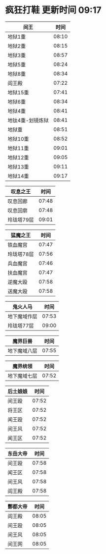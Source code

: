# 疯狂打鞋 更新时间 09:17

| 间王   | 时间    |
|--------|-------|
| 地狱1重 | 08:10 |
| 地狱2重 | 08:15 |
| 地狱3重 | 08:57 |
| 地狱5重 | 08:24 |
| 地狱8重 | 08:34 |
| 阎王殿 | 07:22 |
| 地狱15重 | 07:41 |
| 地狱6重 | 08:34 |
| 地狱4重 | 08:41 |
| 地钛4重-划镜炼狱 | 08:41 |
| 地狱重 | 08:51 |
| 地狱10重 | 08:52 |
| 地狱11重 | 09:01 |
| 地狱12重 | 09:05 |
| 地狱13重 | 09:11 |
| 地狱14重 | 09:17 |

| 叹息之王   | 时间    |
|--------|-------|
| 叹息回廊 | 07:48 |
| 叹息回廓 | 07:48 |
| 玲珑塔79层 | 09:01 |

| 猛魔之王   | 时间    |
|--------|-------|
| 铁血魔宫 | 07:47 |
| 玲珑塔78层 | 07:56 |
| 兵血魔宫 | 07:46 |
| 扶血魔宫 | 07:47 |
| 逆魔大殴 | 07:58 |
| 送魔大殴 | 07:58 |

| 鬼火人马   | 时间    |
|--------|-------|
| 地下魔域作层 | 07:53 |
| 玲珑塔77层 | 09:00 |

| 魔界巨兽   | 时间    |
|--------|-------|
| 地下魔域八层 | 07:55 |

| 魔界统领   | 时间    |
|--------|-------|
| 地下魔域七层 | 07:52 |

| 后土娘娘   | 时间    |
|--------|-------|
| 间王殴 | 07:52 |
| 将王区 | 07:52 |
| 闻王殴 | 07:52 |
| 间王风 | 07:52 |
| 闻王区 | 07:52 |

| 东岳大帝   | 时间    |
|--------|-------|
| 间王殴 | 07:58 |
| 闻王区 | 07:58 |
| 间王风 | 07:58 |
| 阎王殿 | 07:58 |

| 酆都大帝   | 时间    |
|--------|-------|
| 阎王殿 | 08:05 |
| 间王殴 | 08:05 |
| 间王风 | 08:05 |
| 间王网 | 08:05 |